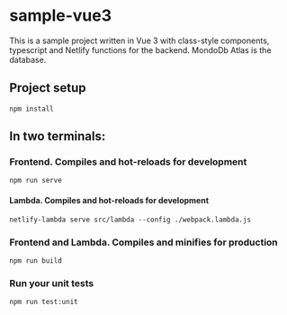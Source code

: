 # sample-vue3

This is a sample project written in Vue 3 with class-style components, typescript and Netlify functions for the backend. MondoDb Atlas is the database.
## Project setup
```
npm install
```

## In two terminals:
### Frontend. Compiles and hot-reloads for development
```
npm run serve
```
#### Lambda. Compiles and hot-reloads for development
```
netlify-lambda serve src/lambda --config ./webpack.lambda.js
```

### Frontend and Lambda. Compiles and minifies for production
```
npm run build
```

### Run your unit tests
```
npm run test:unit
```

